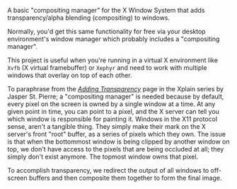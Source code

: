 A basic "compositing manager" for the X Window System that adds transparency/alpha
blending (compositing) to windows.

Normally, you'd get this same functionality for free via your desktop environment's
window manager which probably includes a "compositing manager".

This project is useful when you're running in a virtual X environment like `Xvfb` (X
virtual framebuffer) or `Xephyr` and need to work with multiple windows that overlay on
top of each other.

To paraphrase from the [*Adding
Transparency*](https://magcius.github.io/xplain/article/composite.html) page in the
Xplain series by Jasper St. Pierre; a "compositing manager" is needed because by
default, every pixel on the screen is owned by a single window at a time. At any given
point in time, you can point to a pixel, and the X server can tell you which window is
responsible for painting it. Windows in the X11 protocol sense, aren't a tangible thing.
They simply make their mark on the X server's front "root" buffer, as a series of pixels
which they own. The issue is that when the bottommost window is being clipped by another
window on top, we don't have access to the pixels that are being occluded at all; they
simply don't exist anymore. The topmost window owns that pixel.

To accomplish transparency, we redirect the output of all windows to off-screen buffers
and then composite them together to form the final image.

